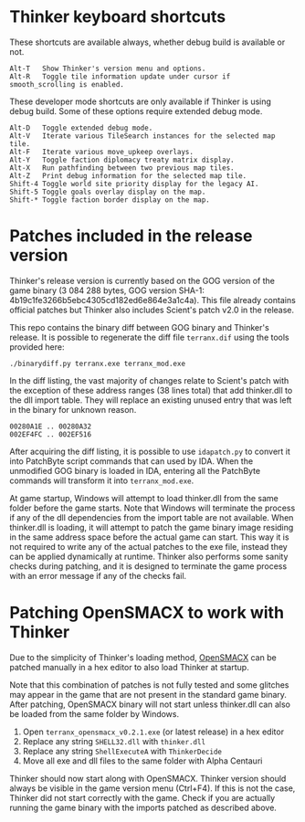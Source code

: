 
Thinker keyboard shortcuts
==========================

These shortcuts are available always, whether debug build is available or not.

    Alt-T   Show Thinker's version menu and options.
    Alt-R   Toggle tile information update under cursor if smooth_scrolling is enabled.

These developer mode shortcuts are only available if Thinker is using debug build. Some of these options require extended debug mode.

    Alt-D   Toggle extended debug mode.
    Alt-V   Iterate various TileSearch instances for the selected map tile.
    Alt-F   Iterate various move_upkeep overlays.
    Alt-Y   Toggle faction diplomacy treaty matrix display.
    Alt-X   Run pathfinding between two previous map tiles.
    Alt-Z   Print debug information for the selected map tile.
    Shift-4 Toggle world site priority display for the legacy AI.
    Shift-5 Toggle goals overlay display on the map.
    Shift-* Toggle faction border display on the map.


Patches included in the release version
=======================================

Thinker's release version is currently based on the GOG version of the game binary (3 084 288 bytes, GOG version SHA-1: 4b19c1fe3266b5ebc4305cd182ed6e864e3a1c4a). This file already contains official patches but Thinker also includes Scient's patch v2.0 in the release.

This repo contains the binary diff between GOG binary and Thinker's release. It is possible to regenerate the diff file `terranx.dif` using the tools provided here:

    ./binarydiff.py terranx.exe terranx_mod.exe

In the diff listing, the vast majority of changes relate to Scient's patch with the exception of these address ranges (38 lines total) that add thinker.dll to the dll import table. They will replace an existing unused entry that was left in the binary for unknown reason.

    00280A1E .. 00280A32
    002EF4FC .. 002EF516

After acquiring the diff listing, it is possible to use `idapatch.py` to convert it into PatchByte script commands that can used by IDA. When the unmodified GOG binary is loaded in IDA, entering all the PatchByte commands will transform it into `terranx_mod.exe`.

At game startup, Windows will attempt to load thinker.dll from the same folder before the game starts. Note that Windows will terminate the process if any of the dll dependencies from the import table are not available. When thinker.dll is loading, it will attempt to patch the game binary image residing in the same address space before the actual game can start. 
This way it is not required to write any of the actual patches to the exe file, instead they can be applied dynamically at runtime. Thinker also performs some sanity checks during patching, and it is designed to terminate the game process with an error message if any of the checks fail.


Patching OpenSMACX to work with Thinker
=======================================

Due to the simplicity of Thinker's loading method, [OpenSMACX](https://github.com/b-casey/OpenSMACX/) can be patched manually in a hex editor to also load Thinker at startup.

Note that this combination of patches is not fully tested and some glitches may appear in the game that are not present in the standard game binary. After patching, OpenSMACX binary will not start unless thinker.dll can also be loaded from the same folder by Windows.

1. Open `terranx_opensmacx_v0.2.1.exe` (or latest release) in a hex editor
2. Replace any string `SHELL32.dll` with `thinker.dll`
3. Replace any string `ShellExecuteA` with `ThinkerDecide`
4. Move all exe and dll files to the same folder with Alpha Centauri

Thinker should now start along with OpenSMACX. Thinker version should always be visible in the game version menu (Ctrl+F4). If this is not the case, Thinker did not start correctly with the game. Check if you are actually running the game binary with the imports patched as described above.

